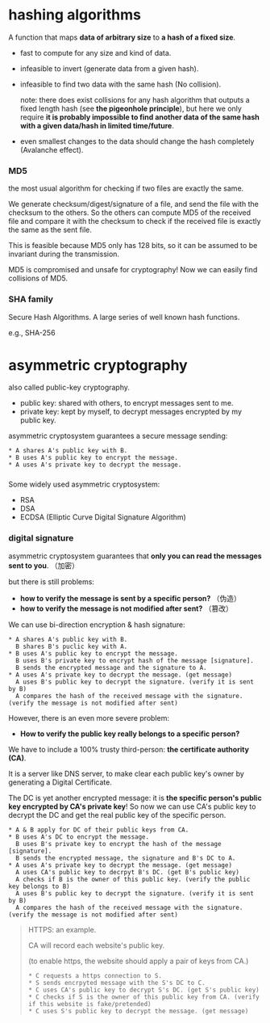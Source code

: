 # hashing algorithms

A function that maps **data of arbitrary size** to **a hash of a fixed size**.

* fast to compute for any size and kind of data.

* infeasible to invert (generate data from a given hash).

* infeasible to find two data with the same hash (No collision).

  note: there does exist collisions for any hash algorithm that outputs a fixed length hash (see **the pigeonhole principle**), but here we only require **it is probably impossible to find another data of the same hash with a given data/hash in limited time/future**.

* even smallest changes to the data should change the hash completely (Avalanche effect).

### MD5

the most usual algorithm for checking if two files are exactly the same.

We generate checksum/digest/signature of a file, and send the file with the checksum to the others. So the others can compute MD5 of the received file and compare it with the checksum to check if the received file is exactly the same as the sent file.

This is feasible because MD5 only has 128 bits, so it can be assumed to be invariant during the transmission.

MD5 is compromised and unsafe for cryptography! Now we can easily find collisions of MD5.

### SHA family

Secure Hash Algorithms. A large series of well known hash functions.

e.g., SHA-256


# asymmetric cryptography

also called public-key cryptography.

* public key: shared with others, to encrypt messages sent to me.
* private key: kept by myself, to decrypt messages encrypted by my public key.

asymmetric cryptosystem guarantees a secure message sending:

```
* A shares A's public key with B.
* B uses A's public key to encrypt the message.
* A uses A's private key to decrypt the message.
```

###  

Some widely used asymmetric cryptosystem:

* RSA
* DSA
* ECDSA (Elliptic Curve Digital Signature Algorithm)


### digital signature

asymmetric cryptosystem guarantees that **only you can read the messages sent to you**. （加密）

but there is still problems: 

* **how to verify the message is sent by a specific person?** （伪造）
* **how to verify the message is not modified after sent?** （篡改）

We can use bi-direction encryption & hash signature:

```
* A shares A's public key with B.
  B shares B's puclic key with A.
* B uses A's public key to encrypt the message.
  B uses B's private key to encrypt hash of the message [signature].
  B sends the encrypted message and the signature to A. 
* A uses A's private key to decrypt the message. (get message)
  A uses B's public key to decrypt the signature. (verify it is sent by B)
  A compares the hash of the received message with the signature. (verify the message is not modified after sent)
```

However, there is an even more severe problem:

* **How to verify the public key really belongs to a specific person?**

We have to include a 100% trusty third-person: **the certificate authority (CA)**.

It is a server like DNS server, to make clear each public key's owner by generating a Digital Certificate.

The DC is yet another encrypted message: it is **the specific person's public key encrypted by CA's private key**! So now we can use CA's public key to decrypt the DC and get the real public key of the specific person.

```
* A & B apply for DC of their public keys from CA.
* B uses A's DC to encrypt the message.
  B uses B's private key to encrypt the hash of the message [signature].
  B sends the encrypted message, the signature and B's DC to A.
* A uses A's private key to decrypt the message. (get message)
  A uses CA's public key to decrpyt B's DC. (get B's public key)
  A checks if B is the owner of this public key. (verify the public key belongs to B)
  A uses B's public key to decrypt the signature. (verify it is sent by B)
  A compares the hash of the received message with the signature. (verify the message is not modified after sent)
```

> HTTPS: an example.
>
> CA will record each website's public key. 
>
> (to enable https, the website should apply a pair of keys from CA.)
>
> ```
> * C requests a https connection to S.
> * S sends encrpyted message with the S's DC to C.
> * C uses CA's public key to decrypt S's DC. (get S's public key)
> * C checks if S is the owner of this public key from CA. (verify if this website is fake/pretended)
> * C uses S's public key to decrypt the message. (get message)
> ```
